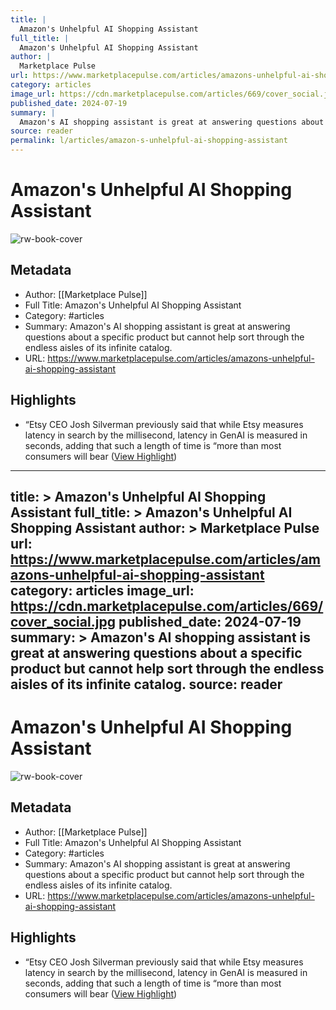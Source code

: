 ```yaml
---
title: |
  Amazon's Unhelpful AI Shopping Assistant
full_title: |
  Amazon's Unhelpful AI Shopping Assistant
author: |
  Marketplace Pulse
url: https://www.marketplacepulse.com/articles/amazons-unhelpful-ai-shopping-assistant
category: articles
image_url: https://cdn.marketplacepulse.com/articles/669/cover_social.jpg
published_date: 2024-07-19
summary: |
  Amazon's AI shopping assistant is great at answering questions about a specific product but cannot help sort through the endless aisles of its infinite catalog.
source: reader
permalink: l/articles/amazon-s-unhelpful-ai-shopping-assistant
---
```

# Amazon's Unhelpful AI Shopping Assistant

![rw-book-cover](https://cdn.marketplacepulse.com/articles/669/cover_social.jpg)

## Metadata
- Author: [[Marketplace Pulse]]
- Full Title: Amazon's Unhelpful AI Shopping Assistant
- Category: #articles
- Summary: Amazon's AI shopping assistant is great at answering questions about a specific product but cannot help sort through the endless aisles of its infinite catalog.
- URL: https://www.marketplacepulse.com/articles/amazons-unhelpful-ai-shopping-assistant

## Highlights
- “Etsy CEO Josh Silverman previously said that while Etsy measures latency in search by the millisecond, latency in GenAI is measured in seconds, adding that such a length of time is “more than most consumers will bear ([View Highlight](https://read.readwise.io/read/01j5p8hrbmtsr49fdk55vbb65c))


---
title: >
  Amazon's Unhelpful AI Shopping Assistant
full_title: >
  Amazon's Unhelpful AI Shopping Assistant
author: >
  Marketplace Pulse
url: https://www.marketplacepulse.com/articles/amazons-unhelpful-ai-shopping-assistant
category: articles
image_url: https://cdn.marketplacepulse.com/articles/669/cover_social.jpg
published_date: 2024-07-19
summary: >
  Amazon's AI shopping assistant is great at answering questions about a specific product but cannot help sort through the endless aisles of its infinite catalog.
source: reader
---
# Amazon's Unhelpful AI Shopping Assistant

![rw-book-cover](https://cdn.marketplacepulse.com/articles/669/cover_social.jpg)

## Metadata
- Author: [[Marketplace Pulse]]
- Full Title: Amazon's Unhelpful AI Shopping Assistant
- Category: #articles
- Summary: Amazon's AI shopping assistant is great at answering questions about a specific product but cannot help sort through the endless aisles of its infinite catalog.
- URL: https://www.marketplacepulse.com/articles/amazons-unhelpful-ai-shopping-assistant

## Highlights
- “Etsy CEO Josh Silverman previously said that while Etsy measures latency in search by the millisecond, latency in GenAI is measured in seconds, adding that such a length of time is “more than most consumers will bear ([View Highlight](https://read.readwise.io/read/01j5p8hrbmtsr49fdk55vbb65c))


